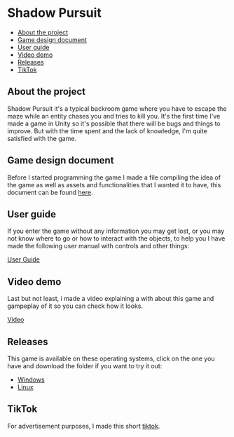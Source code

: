 # Shadow Pursuit
* [About the project](#about-the-project)
* [Game design document](#game-design-document)
* [User guide](#user-guide)
* [Video demo](#video-demo)
* [Releases](#releases)
* [TikTok](#tiktok)

## About the project
Shadow Pursuit it's a typical backroom game where you have to escape the maze while an entity chases you and tries to kill you. It's the first time I've made a game in Unity so it's possible that there will be bugs and things to improve. But with the time spent and the lack of knowledge, I'm quite satisfied with the game.

## Game design document
Before I started programming the game I made a file compiling the idea of the game as well as assets and functionalities that I wanted it to have, this document can be found [here](https://docs.google.com/document/d/1pWAdIQzPke30ur35ZB7AAJZJb8T3kqzFJO6r-J3zJ5o/edit?usp=drive_link).

## User guide
If you enter the game without any information you may get lost, or you may not know where to go or how to interact with the objects, to help you I have made the following user manual with controls and other things:

[User Guide](https://docs.google.com/document/d/1HVxv3UzfqX-xBGpXzzlxqPYhnLardTRMbsDZMnw48Ns/edit?usp=drive_link)

## Video demo
Last but not least, i made a video explaining a with about this game and gampeplay of it so you can check how it looks.

[Video](https://drive.google.com/file/d/1vtq4penbicfE4UFCr2IwBOLg_plVgpRR/view?usp=drive_link)

## Releases
This game is available on these operating systems, click on the one you have and download the folder if you want to try it out:
- [Windows](https://drive.google.com/file/d/1V2YqcLnkbtpIeFLx8ZCnvCjY5PqBJiKV/view?usp=sharing)
- [Linux](https://drive.google.com/file/d/1bJXJ-GurMyJsLqRBneI44Rs_LEdIcZ3K/view?usp=sharing)

## TikTok
For advertisement purposes, I made this short [tiktok](https://www.tiktok.com/@shadowpursuit.fm/video/7375557397588348193?is_from_webapp=1&sender_device=pc&web_id=7361477500592342560).
